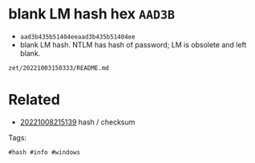 # blank LM hash hex `AAD3B`

- `aad3b435b51404eeaad3b435b51404ee`
- blank LM hash. NTLM has hash of password; LM is obsolete and left blank.

` zet/20221003150333/README.md `

# Related

- [20221008215139](/zet/20221008215139/README.md) hash / checksum

Tags:

    #hash #info #windows
